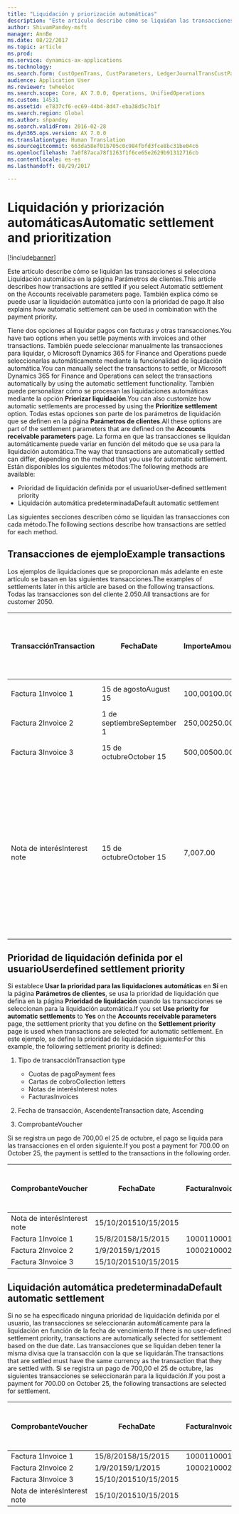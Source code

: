 ```yaml
---
title: "Liquidación y priorización automáticas"
description: "Este artículo describe cómo se liquidan las transacciones si selecciona Liquidación automática en la página Parámetros de clientes. También explica cómo se puede usar la liquidación automática junto con la prioridad de pago."
author: ShivamPandey-msft
manager: AnnBe
ms.date: 08/22/2017
ms.topic: article
ms.prod: 
ms.service: dynamics-ax-applications
ms.technology: 
ms.search.form: CustOpenTrans, CustParameters, LedgerJournalTransCustPaym
audience: Application User
ms.reviewer: twheeloc
ms.search.scope: Core, AX 7.0.0, Operations, UnifiedOperations
ms.custom: 14531
ms.assetid: e7837cf6-ec69-44b4-8d47-eba38d5c7b1f
ms.search.region: Global
ms.author: shpandey
ms.search.validFrom: 2016-02-28
ms.dyn365.ops.version: AX 7.0.0
ms.translationtype: Human Translation
ms.sourcegitcommit: 663da58ef01b705c0c984fbfd3fce8bc31be04c6
ms.openlocfilehash: 7a0f87aca78f1263f1f6ce65e2629b91312716cb
ms.contentlocale: es-es
ms.lasthandoff: 08/29/2017

---
```


# <a name="automatic-settlement-and-prioritization"></a><span data-ttu-id="b9865-104">Liquidación y priorización automáticas</span><span class="sxs-lookup"><span data-stu-id="b9865-104">Automatic settlement and prioritization</span></span>

[!include[banner](../includes/banner.md)]


<span data-ttu-id="b9865-105">Este artículo describe cómo se liquidan las transacciones si selecciona Liquidación automática en la página Parámetros de clientes.</span><span class="sxs-lookup"><span data-stu-id="b9865-105">This article describes how transactions are settled if you select Automatic settlement on the Accounts receivable parameters page.</span></span> <span data-ttu-id="b9865-106">También explica cómo se puede usar la liquidación automática junto con la prioridad de pago.</span><span class="sxs-lookup"><span data-stu-id="b9865-106">It also explains how automatic settlement can be used in combination with the payment priority.</span></span>

<span data-ttu-id="b9865-107">Tiene dos opciones al liquidar pagos con facturas y otras transacciones.</span><span class="sxs-lookup"><span data-stu-id="b9865-107">You have two options when you settle payments with invoices and other transactions.</span></span> <span data-ttu-id="b9865-108">También puede seleccionar manualmente las transacciones para liquidar, o Microsoft Dynamics 365 for Finance and Operations puede seleccionarlas automáticamente mediante la funcionalidad de liquidación automática.</span><span class="sxs-lookup"><span data-stu-id="b9865-108">You can manually select the transactions to settle, or Microsoft Dynamics 365 for Finance and Operations can select the transactions automatically by using the automatic settlement functionality.</span></span> <span data-ttu-id="b9865-109">También puede personalizar cómo se procesan las liquidaciones automáticas mediante la opción **Priorizar liquidación**.</span><span class="sxs-lookup"><span data-stu-id="b9865-109">You can also customize how automatic settlements are processed by using the **Prioritize settlement** option.</span></span> <span data-ttu-id="b9865-110">Todas estas opciones son parte de los parámetros de liquidación que se definen en la página **Parámetros de clientes**.</span><span class="sxs-lookup"><span data-stu-id="b9865-110">All these options are part of the settlement parameters that are defined on the **Accounts receivable parameters** page.</span></span> <span data-ttu-id="b9865-111">La forma en que las transacciones se liquidan automáticamente puede variar en función del método que se usa para la liquidación automática.</span><span class="sxs-lookup"><span data-stu-id="b9865-111">The way that transactions are automatically settled can differ, depending on the method that you use for automatic settlement.</span></span> <span data-ttu-id="b9865-112">Están disponibles los siguientes métodos:</span><span class="sxs-lookup"><span data-stu-id="b9865-112">The following methods are available:</span></span>

-   <span data-ttu-id="b9865-113">Prioridad de liquidación definida por el usuario</span><span class="sxs-lookup"><span data-stu-id="b9865-113">User-defined settlement priority</span></span>
-   <span data-ttu-id="b9865-114">Liquidación automática predeterminada</span><span class="sxs-lookup"><span data-stu-id="b9865-114">Default automatic settlement</span></span>

<span data-ttu-id="b9865-115">Las siguientes secciones describen cómo se liquidan las transacciones con cada método.</span><span class="sxs-lookup"><span data-stu-id="b9865-115">The following sections describe how transactions are settled for each method.</span></span>

## <a name="example-transactions"></a><span data-ttu-id="b9865-116">Transacciones de ejemplo</span><span class="sxs-lookup"><span data-stu-id="b9865-116">Example transactions</span></span>
<span data-ttu-id="b9865-117">Los ejemplos de liquidaciones que se proporcionan más adelante en este artículo se basan en las siguientes transacciones.</span><span class="sxs-lookup"><span data-stu-id="b9865-117">The examples of settlements later in this article are based on the following transactions.</span></span> <span data-ttu-id="b9865-118">Todas las transacciones son del cliente 2.050.</span><span class="sxs-lookup"><span data-stu-id="b9865-118">All transactions are for customer 2050.</span></span>

| <span data-ttu-id="b9865-119">Transacción</span><span class="sxs-lookup"><span data-stu-id="b9865-119">Transaction</span></span>   | <span data-ttu-id="b9865-120">Fecha</span><span class="sxs-lookup"><span data-stu-id="b9865-120">Date</span></span>        | <span data-ttu-id="b9865-121">Importe</span><span class="sxs-lookup"><span data-stu-id="b9865-121">Amount</span></span> | <span data-ttu-id="b9865-122">Condiciones de descuento por pronto pago</span><span class="sxs-lookup"><span data-stu-id="b9865-122">Cash discount terms</span></span> | <span data-ttu-id="b9865-123">Fecha del descuento por pronto pago</span><span class="sxs-lookup"><span data-stu-id="b9865-123">Cash discount date</span></span> | <span data-ttu-id="b9865-124">Comentarios</span><span class="sxs-lookup"><span data-stu-id="b9865-124">Comments</span></span>                                                                                                                                                                                      |
|---------------|-------------|--------|---------------------|--------------------|-----------------------------------------------------------------------------------------------------------------------------------------------------------------------------------------------|
| <span data-ttu-id="b9865-125">Factura 1</span><span class="sxs-lookup"><span data-stu-id="b9865-125">Invoice 1</span></span>     | <span data-ttu-id="b9865-126">15 de agosto</span><span class="sxs-lookup"><span data-stu-id="b9865-126">August 15</span></span>   | <span data-ttu-id="b9865-127">100,00</span><span class="sxs-lookup"><span data-stu-id="b9865-127">100.00</span></span> | <span data-ttu-id="b9865-128">2%14, Net 30</span><span class="sxs-lookup"><span data-stu-id="b9865-128">2%14, Net 30</span></span>        | <span data-ttu-id="b9865-129">29 de agosto</span><span class="sxs-lookup"><span data-stu-id="b9865-129">August 29</span></span>          |                                                                                                                                                                                               |
| <span data-ttu-id="b9865-130">Factura 2</span><span class="sxs-lookup"><span data-stu-id="b9865-130">Invoice 2</span></span>     | <span data-ttu-id="b9865-131">1 de septiembre</span><span class="sxs-lookup"><span data-stu-id="b9865-131">September 1</span></span> | <span data-ttu-id="b9865-132">250,00</span><span class="sxs-lookup"><span data-stu-id="b9865-132">250.00</span></span> | <span data-ttu-id="b9865-133">2%14, Net 30</span><span class="sxs-lookup"><span data-stu-id="b9865-133">2%14, Net 30</span></span>        | <span data-ttu-id="b9865-134">15 de septiembre</span><span class="sxs-lookup"><span data-stu-id="b9865-134">September 15</span></span>       |                                                                                                                                                                                               |
| <span data-ttu-id="b9865-135">Factura 3</span><span class="sxs-lookup"><span data-stu-id="b9865-135">Invoice 3</span></span>     | <span data-ttu-id="b9865-136">15 de octubre</span><span class="sxs-lookup"><span data-stu-id="b9865-136">October 15</span></span>  | <span data-ttu-id="b9865-137">500,00</span><span class="sxs-lookup"><span data-stu-id="b9865-137">500.00</span></span> | <span data-ttu-id="b9865-138">2% 14/Net 30</span><span class="sxs-lookup"><span data-stu-id="b9865-138">2% 14/Net 30</span></span>        | <span data-ttu-id="b9865-139">29 de octubre</span><span class="sxs-lookup"><span data-stu-id="b9865-139">October 29</span></span>         |                                                                                                                                                                                               |
| <span data-ttu-id="b9865-140">Nota de interés</span><span class="sxs-lookup"><span data-stu-id="b9865-140">Interest note</span></span> | <span data-ttu-id="b9865-141">15 de octubre</span><span class="sxs-lookup"><span data-stu-id="b9865-141">October 15</span></span>  | <span data-ttu-id="b9865-142">7,00</span><span class="sxs-lookup"><span data-stu-id="b9865-142">7.00</span></span>   |                     |                    | <span data-ttu-id="b9865-143">Esta nota de interés es para la factura 1 y la factura 2.</span><span class="sxs-lookup"><span data-stu-id="b9865-143">This interest note is for invoice 1 and invoice 2.</span></span> <span data-ttu-id="b9865-144">El importe se calcula como un interés del 2 por ciento sobre importes que han vencido hace 30 días o más.</span><span class="sxs-lookup"><span data-stu-id="b9865-144">The amount is calculated as 2-percent interest on amounts that are 30 or more days past due.</span></span> <span data-ttu-id="b9865-145">Por ejemplo, 0,02 × (100,00 + 250,00) = 7,00.</span><span class="sxs-lookup"><span data-stu-id="b9865-145">For example, 0.02 × (100.00 + 250.00) = 7.00.</span></span> |

## <a name="userdefined-settlement-priority"></a><span data-ttu-id="b9865-146">Prioridad de liquidación definida por el usuario</span><span class="sxs-lookup"><span data-stu-id="b9865-146">Userdefined settlement priority</span></span>
<span data-ttu-id="b9865-147">Si establece **Usar la prioridad para las liquidaciones automáticas** en **Sí** en la página **Parámetros de clientes**, se usa la prioridad de liquidación que defina en la página **Prioridad de liquidación** cuando las transacciones se seleccionan para la liquidación automática.</span><span class="sxs-lookup"><span data-stu-id="b9865-147">If you set **Use priority for automatic settlements** to **Yes** on the **Accounts receivable parameters** page, the settlement priority that you define on the **Settlement priority** page is used when transactions are selected for automatic settlement.</span></span> <span data-ttu-id="b9865-148">En este ejemplo, se define la prioridad de liquidación siguiente:</span><span class="sxs-lookup"><span data-stu-id="b9865-148">For this example, the following settlement priority is defined:</span></span>

1.  <span data-ttu-id="b9865-149">Tipo de transacción</span><span class="sxs-lookup"><span data-stu-id="b9865-149">Transaction type</span></span>
    -   <span data-ttu-id="b9865-150">Cuotas de pago</span><span class="sxs-lookup"><span data-stu-id="b9865-150">Payment fees</span></span>
    -   <span data-ttu-id="b9865-151">Cartas de cobro</span><span class="sxs-lookup"><span data-stu-id="b9865-151">Collection letters</span></span>
    -   <span data-ttu-id="b9865-152">Notas de interés</span><span class="sxs-lookup"><span data-stu-id="b9865-152">Interest notes</span></span>
    -   <span data-ttu-id="b9865-153">Facturas</span><span class="sxs-lookup"><span data-stu-id="b9865-153">Invoices</span></span>

2.  <span data-ttu-id="b9865-154">Fecha de transacción, Ascendente</span><span class="sxs-lookup"><span data-stu-id="b9865-154">Transaction date, Ascending</span></span>
3.  <span data-ttu-id="b9865-155">Comprobante</span><span class="sxs-lookup"><span data-stu-id="b9865-155">Voucher</span></span>

<span data-ttu-id="b9865-156">Si se registra un pago de 700,00 el 25 de octubre, el pago se liquida para las transacciones en el orden siguiente.</span><span class="sxs-lookup"><span data-stu-id="b9865-156">If you post a payment for 700.00 on October 25, the payment is settled to the transactions in the following order.</span></span>

| <span data-ttu-id="b9865-157">Comprobante</span><span class="sxs-lookup"><span data-stu-id="b9865-157">Voucher</span></span>       | <span data-ttu-id="b9865-158">Fecha</span><span class="sxs-lookup"><span data-stu-id="b9865-158">Date</span></span>       | <span data-ttu-id="b9865-159">Factura</span><span class="sxs-lookup"><span data-stu-id="b9865-159">Invoice</span></span> | <span data-ttu-id="b9865-160">Importe en divisa de la transacción</span><span class="sxs-lookup"><span data-stu-id="b9865-160">Amount in transaction currency</span></span> | <span data-ttu-id="b9865-161">Importe para liquidar</span><span class="sxs-lookup"><span data-stu-id="b9865-161">Amount to settle</span></span> | <span data-ttu-id="b9865-162">Saldo</span><span class="sxs-lookup"><span data-stu-id="b9865-162">Balance</span></span> | <span data-ttu-id="b9865-163">Divisa</span><span class="sxs-lookup"><span data-stu-id="b9865-163">Currency</span></span> |
|---------------|------------|---------|--------------------------------|------------------|---------|----------|
| <span data-ttu-id="b9865-164">Nota de interés</span><span class="sxs-lookup"><span data-stu-id="b9865-164">Interest note</span></span> | <span data-ttu-id="b9865-165">15/10/2015</span><span class="sxs-lookup"><span data-stu-id="b9865-165">10/15/2015</span></span> |         | <span data-ttu-id="b9865-166">7,00</span><span class="sxs-lookup"><span data-stu-id="b9865-166">7.00</span></span>                           | <span data-ttu-id="b9865-167">7,00</span><span class="sxs-lookup"><span data-stu-id="b9865-167">7.00</span></span>             | <span data-ttu-id="b9865-168">0,00</span><span class="sxs-lookup"><span data-stu-id="b9865-168">0.00</span></span>    | <span data-ttu-id="b9865-169">USD</span><span class="sxs-lookup"><span data-stu-id="b9865-169">USD</span></span>      |
| <span data-ttu-id="b9865-170">Factura 1</span><span class="sxs-lookup"><span data-stu-id="b9865-170">Invoice 1</span></span>     | <span data-ttu-id="b9865-171">15/8/2015</span><span class="sxs-lookup"><span data-stu-id="b9865-171">8/15/2015</span></span>  | <span data-ttu-id="b9865-172">10001</span><span class="sxs-lookup"><span data-stu-id="b9865-172">10001</span></span>   | <span data-ttu-id="b9865-173">100,00</span><span class="sxs-lookup"><span data-stu-id="b9865-173">100.00</span></span>                         | <span data-ttu-id="b9865-174">100,00</span><span class="sxs-lookup"><span data-stu-id="b9865-174">100.00</span></span>           | <span data-ttu-id="b9865-175">0,00</span><span class="sxs-lookup"><span data-stu-id="b9865-175">0.00</span></span>    | <span data-ttu-id="b9865-176">USD</span><span class="sxs-lookup"><span data-stu-id="b9865-176">USD</span></span>      |
| <span data-ttu-id="b9865-177">Factura 2</span><span class="sxs-lookup"><span data-stu-id="b9865-177">Invoice 2</span></span>     | <span data-ttu-id="b9865-178">1/9/2015</span><span class="sxs-lookup"><span data-stu-id="b9865-178">9/1/2015</span></span>   | <span data-ttu-id="b9865-179">10002</span><span class="sxs-lookup"><span data-stu-id="b9865-179">10002</span></span>   | <span data-ttu-id="b9865-180">250,00</span><span class="sxs-lookup"><span data-stu-id="b9865-180">250.00</span></span>                         | <span data-ttu-id="b9865-181">250,00</span><span class="sxs-lookup"><span data-stu-id="b9865-181">250.00</span></span>           | <span data-ttu-id="b9865-182">0,00</span><span class="sxs-lookup"><span data-stu-id="b9865-182">0.00</span></span>    | <span data-ttu-id="b9865-183">USD</span><span class="sxs-lookup"><span data-stu-id="b9865-183">USD</span></span>      |
| <span data-ttu-id="b9865-184">Factura 3</span><span class="sxs-lookup"><span data-stu-id="b9865-184">Invoice 3</span></span>     | <span data-ttu-id="b9865-185">15/10/2015</span><span class="sxs-lookup"><span data-stu-id="b9865-185">10/15/2015</span></span> |         | <span data-ttu-id="b9865-186">500,00</span><span class="sxs-lookup"><span data-stu-id="b9865-186">500.00</span></span>                         | <span data-ttu-id="b9865-187">343,00</span><span class="sxs-lookup"><span data-stu-id="b9865-187">343.00</span></span>           | <span data-ttu-id="b9865-188">157,00</span><span class="sxs-lookup"><span data-stu-id="b9865-188">157.00</span></span>  | <span data-ttu-id="b9865-189">USD</span><span class="sxs-lookup"><span data-stu-id="b9865-189">USD</span></span>      |

## <a name="default-automatic-settlement"></a><span data-ttu-id="b9865-190">Liquidación automática predeterminada</span><span class="sxs-lookup"><span data-stu-id="b9865-190">Default automatic settlement</span></span>
<span data-ttu-id="b9865-191">Si no se ha especificado ninguna prioridad de liquidación definida por el usuario, las transacciones se seleccionarán automáticamente para la liquidación en función de la fecha de vencimiento.</span><span class="sxs-lookup"><span data-stu-id="b9865-191">If there is no user-defined settlement priority, transactions are automatically selected for settlement based on the due date.</span></span> <span data-ttu-id="b9865-192">Las transacciones que se liquidan deben tener la misma divisa que la transacción con la que se liquidarán.</span><span class="sxs-lookup"><span data-stu-id="b9865-192">The transactions that are settled must have the same currency as the transaction that they are settled with.</span></span> <span data-ttu-id="b9865-193">Si se registra un pago de 700,00 el 25 de octubre, las siguientes transacciones se seleccionarán para la liquidación.</span><span class="sxs-lookup"><span data-stu-id="b9865-193">If you post a payment for 700.00 on October 25, the following transactions are selected for settlement.</span></span>

| <span data-ttu-id="b9865-194">Comprobante</span><span class="sxs-lookup"><span data-stu-id="b9865-194">Voucher</span></span>       | <span data-ttu-id="b9865-195">Fecha</span><span class="sxs-lookup"><span data-stu-id="b9865-195">Date</span></span>       | <span data-ttu-id="b9865-196">Factura</span><span class="sxs-lookup"><span data-stu-id="b9865-196">Invoice</span></span> | <span data-ttu-id="b9865-197">Importe en divisa de la transacción</span><span class="sxs-lookup"><span data-stu-id="b9865-197">Amount in transaction currency</span></span> | <span data-ttu-id="b9865-198">Importe para liquidar</span><span class="sxs-lookup"><span data-stu-id="b9865-198">Amount to settle</span></span> | <span data-ttu-id="b9865-199">Saldo</span><span class="sxs-lookup"><span data-stu-id="b9865-199">Balance</span></span> | <span data-ttu-id="b9865-200">Divisa</span><span class="sxs-lookup"><span data-stu-id="b9865-200">Currency</span></span> |
|---------------|------------|---------|--------------------------------|------------------|---------|----------|
| <span data-ttu-id="b9865-201">Factura 1</span><span class="sxs-lookup"><span data-stu-id="b9865-201">Invoice 1</span></span>     | <span data-ttu-id="b9865-202">15/8/2015</span><span class="sxs-lookup"><span data-stu-id="b9865-202">8/15/2015</span></span>  | <span data-ttu-id="b9865-203">10001</span><span class="sxs-lookup"><span data-stu-id="b9865-203">10001</span></span>   | <span data-ttu-id="b9865-204">100,00</span><span class="sxs-lookup"><span data-stu-id="b9865-204">100.00</span></span>                         | <span data-ttu-id="b9865-205">100,00</span><span class="sxs-lookup"><span data-stu-id="b9865-205">100.00</span></span>           | <span data-ttu-id="b9865-206">0,00</span><span class="sxs-lookup"><span data-stu-id="b9865-206">0.00</span></span>    | <span data-ttu-id="b9865-207">USD</span><span class="sxs-lookup"><span data-stu-id="b9865-207">USD</span></span>      |
| <span data-ttu-id="b9865-208">Factura 2</span><span class="sxs-lookup"><span data-stu-id="b9865-208">Invoice 2</span></span>     | <span data-ttu-id="b9865-209">1/9/2015</span><span class="sxs-lookup"><span data-stu-id="b9865-209">9/1/2015</span></span>   | <span data-ttu-id="b9865-210">10002</span><span class="sxs-lookup"><span data-stu-id="b9865-210">10002</span></span>   | <span data-ttu-id="b9865-211">250,00</span><span class="sxs-lookup"><span data-stu-id="b9865-211">250.00</span></span>                         | <span data-ttu-id="b9865-212">250,00</span><span class="sxs-lookup"><span data-stu-id="b9865-212">250.00</span></span>           | <span data-ttu-id="b9865-213">0,00</span><span class="sxs-lookup"><span data-stu-id="b9865-213">0.00</span></span>    | <span data-ttu-id="b9865-214">USD</span><span class="sxs-lookup"><span data-stu-id="b9865-214">USD</span></span>      |
| <span data-ttu-id="b9865-215">Factura 3</span><span class="sxs-lookup"><span data-stu-id="b9865-215">Invoice 3</span></span>     | <span data-ttu-id="b9865-216">15/10/2015</span><span class="sxs-lookup"><span data-stu-id="b9865-216">10/15/2015</span></span> |         | <span data-ttu-id="b9865-217">500,00</span><span class="sxs-lookup"><span data-stu-id="b9865-217">500.00</span></span>                         | <span data-ttu-id="b9865-218">350,00</span><span class="sxs-lookup"><span data-stu-id="b9865-218">350.00</span></span>           | <span data-ttu-id="b9865-219">150,00</span><span class="sxs-lookup"><span data-stu-id="b9865-219">150.00</span></span>  | <span data-ttu-id="b9865-220">USD</span><span class="sxs-lookup"><span data-stu-id="b9865-220">USD</span></span>      |
| <span data-ttu-id="b9865-221">Nota de interés</span><span class="sxs-lookup"><span data-stu-id="b9865-221">Interest note</span></span> | <span data-ttu-id="b9865-222">15/10/2015</span><span class="sxs-lookup"><span data-stu-id="b9865-222">10/15/2015</span></span> |         | <span data-ttu-id="b9865-223">7,00</span><span class="sxs-lookup"><span data-stu-id="b9865-223">7.00</span></span>                           | <span data-ttu-id="b9865-224">0,00</span><span class="sxs-lookup"><span data-stu-id="b9865-224">0.00</span></span>             | <span data-ttu-id="b9865-225">0,00</span><span class="sxs-lookup"><span data-stu-id="b9865-225">0.00</span></span>    | <span data-ttu-id="b9865-226">USD</span><span class="sxs-lookup"><span data-stu-id="b9865-226">USD</span></span>      |






